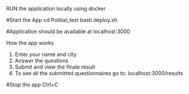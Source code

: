 RUN the application locally using docker

#Start the App
cd Politial_test
bash deploy.sh

#Application should be available at
localhost:3000

How the app works
1) Enter your name and city
2) Answer the questions
3) Submit and view the finale result
4) To see all the submitted questionnaires go to: localhost:3000/results


#Stop the app
Ctrl+C


